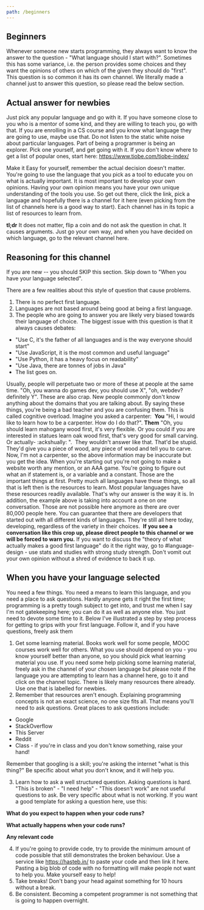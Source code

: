 ```yaml
---
path: /beginners
---
```


## Beginners

Whenever someone new starts programming, they always want to know the answer to the question - "What language should I start with?". Sometimes this has some variance, i.e. the person provides some choices and they want the opinions of others on which of the given they should do "first". This question is so common it has its own channel. We literally made a channel just to answer this question, so please read the below section.

## Actual answer for newbies

Just pick any popular language and go with it. If you have someone close to you who is a mentor of some kind, and they are willing to teach you, go with that. If you are enrolling in a CS course and you know what language they are going to use, maybe use that. Do not listen to the static white noise about particular languages. Part of being a programmer is being an explorer. Pick one yourself, and get going with it. If you don't know where to get a list of popular ones, start here: https://www.tiobe.com/tiobe-index/

Make it Easy for yourself, remember the actual decision doesn't matter. You're going to use the language that you pick as a tool to educate you on what is actually important. It is most important to develop your own opinions. Having your own opinion means you have your own unique understanding of the tools you use. So get out there, click the link, pick a language and hopefully there is a channel for it here (even picking from the list of channels here is a good way to start). Each channel has in its topic a list of resources to learn from.

**tl;dr** It does not matter, flip a coin and do not ask the question in chat. It causes arguments. Just go your own way, and when you have decided on which language, go to the relevant channel here.

## Reasoning for this channel

If you are new -- you should SKIP this section. Skip down to "When you have your language selected".

There are a few realities about this style of question that cause problems.

1. There is no perfect first language.
2. Languages are not based around being good at being a first language.
3. The people who are going to answer you are likely very biased towards their language of choice.
   ‎
   The biggest issue with this question is that it always causes debates:

- "Use C, it's the father of all languages and is the way everyone should start"
- "Use JavaScript, it is the most common and useful language"
- "Use Python, it has a heavy focus on readability"
- "Use Java, there are tonnes of jobs in Java"
- The list goes on.

Usually, people will perpetuate two or more of these at people at the same time. "Oh, you wanna do games dev, you should use X", "oh, webdev? definitely Y". These are also crap. New people commonly don't know anything about the domains that you are talking about. By saying these things, you're being a bad teacher and you are confusing them. This is called cognitive overload. Imagine you asked a carpenter:
‎
**You** "Hi, I would like to learn how to be a carpenter. How do I do that?".
**Them** "Oh, you should learn mahogany wood first, it's very flexible. Or you could if you are interested in statues learn oak wood first, that's very good for small carving. Or actually- :ackshually: ".
‎
They wouldn't answer like that. That'd be stupid. They'd give you a piece of wood, any piece of wood and tell you to carve. Now, I'm not a carpenter, so the above information may be inaccurate but you get the idea. When you're starting out you're not going to make a website worth any mention, or an AAA game. You're going to figure out what an if statement is, or a variable and a constant. Those are the important things at first. Pretty much all languages have these things, so all that is left then is the resources to learn. Most popular languages have these resources readily available. That's why our answer is the way it is. In addition, the example above is taking into account a one on one conversation. Those are not possible here anymore as there are over 80,000 people here. You can guarantee that there are developers that started out with all different kinds of languages. They're still all here today, developing, regardless of the variety in their choices.
‎
**If you see a conversation like this crop up, please direct people to this channel or we will be forced to warn you.** If you want to discuss the "theory of what actually makes a good first language" do it the right way, go to #language-design - use stats and studies with strong study strength. Don't vomit out your own opinion without a shred of evidence to back it up.

## When you have your language selected

You need a few things. You need a means to learn this language, and you need a place to ask questions. Hardly anyone gets it right the first time; programming is a pretty tough subject to get into, and trust me when I say I'm not gatekeeping here; you can do it as well as anyone else. You just need to devote some time to it. Below I've illustrated a step by step process for getting to grips with your first language. Follow it, and if you have questions, freely ask them
‎

1. Get some learning material. Books work well for some people, MOOC courses work well for others. What you use should depend on you - you know yourself better than anyone, so you should pick what learning material you use. If you need some help picking some learning material, freely ask in the channel of your chosen language but please note if the language you are attempting to learn has a channel here, go to it and click on the channel topic. There is likely many resources there already. Use one that is labelled for newbies.
   ‎
2. Remember that resources aren't enough. Explaining programming concepts is not an exact science, no one size fits all. That means you'll need to ask questions. Great places to ask questions include:

- Google
- StackOverflow
- This Server
- Reddit
- Class - if you're in class and you don't know something, raise your hand!

Remember that googling is a skill; you're asking the internet "what is this thing?" Be specific about what you don't know, and it will help you.
‎

3. Learn how to ask a well structured question. Asking questions is hard. "This is broken" - "I need help" - "This doesn't work" are not useful questions to ask. Be very specific about what is not working. If you want a good template for asking a question here, use this:

**What do you expect to happen when your code runs?**

**What actually happens when your code runs?**

**Any relevant code**
‎

4. If you're going to provide code, try to provide the minimum amount of code possible that still demonstrates the broken behaviour. Use a service like https://hasteb.in/ to paste your code and then link it here. Pasting a big blob of code with no formatting will make people not want to help you. Make yourself easy to help!
   ‎
5. Take breaks! Don't bang your head against something for 10 hours without a break.
   ‎
6. Be consistent. Becoming a competent programmer is not something that is going to happen overnight.

